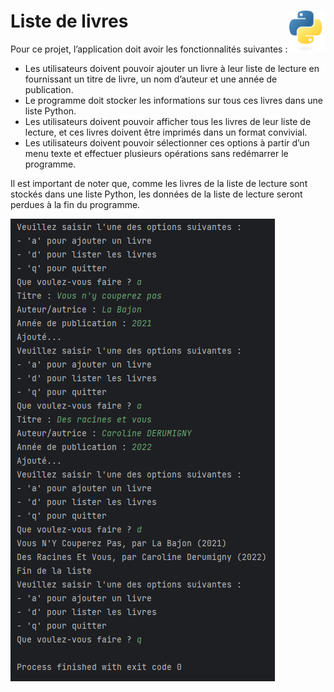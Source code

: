 # **Liste de livres**  <a href="../../"><img align="right" src="../../src/images/Python-logo-notext.svg" alt="Python" title="Phthon" widht="auto" height="64px"></a>

Pour ce projet, l’application doit avoir les fonctionnalités suivantes :

* Les utilisateurs doivent pouvoir ajouter un livre à leur liste de lecture en fournissant un titre de livre, un nom d’auteur et une année de publication.
* Le programme doit stocker les informations sur tous ces livres dans une liste Python.
* Les utilisateurs doivent pouvoir afficher tous les livres de leur liste de lecture, et ces livres doivent être imprimés dans un format convivial.
* Les utilisateurs doivent pouvoir sélectionner ces options à partir d’un menu texte et effectuer plusieurs opérations sans redémarrer le programme. 

Il est important de noter que, comme les livres de la liste de lecture sont stockés dans une liste Python, les données de la liste de lecture seront perdues à la fin du programme.

![screenshot](../../src/screenshots/readinList.png)